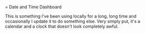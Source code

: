 = Date and Time Dashboard

This is something I've been using locally for a long, long time and occasionally
I update it to do something else. Very simply put, it's a calendar and a clock
that doesn't look completely awful.
